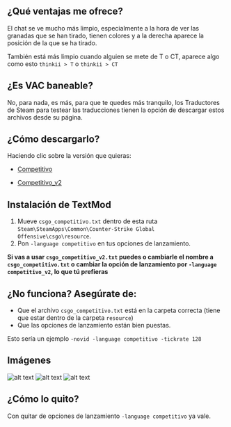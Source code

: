 ## ¿Qué ventajas me ofrece?

El chat se ve mucho más limpio, especialmente a la hora de ver las granadas que se han tirado, tienen colores y a la derecha aparece la posición de la que se ha tirado.

También está más limpio cuando alguien se mete de T o CT, aparece algo como esto `thinkii > T` o `thinkii > CT` 

## ¿Es VAC baneable?

No, para nada, es más, para que te quedes más tranquilo, los Traductores de Steam para testear las traducciones tienen la opción de descargar estos archivos desde su página.

## ¿Cómo descargarlo?

Haciendo clic sobre la versión que quieras:

- [Competitivo](https://drive.google.com/file/d/1qCe8DvRr9Rj_Z4LKpZITQ0D_kzTXLwFM/view?usp=sharing)

- [Competitivo_v2](https://drive.google.com/file/d/1c2HTarFU9NrzBeXd-fm9Y2GiHjVC7Mly/view?usp=sharing)

## Instalación de TextMod

1. Mueve `csgo_competitivo.txt` dentro de esta ruta `Steam\SteamApps\Common\Counter-Strike Global Offensive\csgo\resource`.
2. Pon `-language competitivo` en tus opciones de lanzamiento.

**Si vas a usar `csgo_competitivo_v2.txt` puedes o cambiarle el nombre a `csgo_competitivo.txt` o cambiar la opción de lanzamiento por `-language competitivo_v2`, lo que tú prefieras**

## ¿No funciona? Asegúrate de:

- Que el archivo `csgo_competitivo.txt` está en la carpeta correcta (tiene que estar dentro de la carpeta `resource`)
- Que las opciones de lanzamiento están bien puestas.

Esto sería un ejemplo `-novid -language competitivo -tickrate 128`

## Imágenes

![alt text](https://pbs.twimg.com/media/EWEXx-zXYAAAyHw?format=jpg&name=large "Imagen 1")
![alt text](https://pbs.twimg.com/media/EWEXx-yXQAM-nVO?format=jpg&name=large "Imagen 2")
![alt text](https://pbs.twimg.com/media/EWEXx-1WAAAePVH?format=jpg&name=large "Imagen 3")

## ¿Cómo lo quito? 

Con quitar de opciones de lanzamiento `-language competitivo` ya vale.
